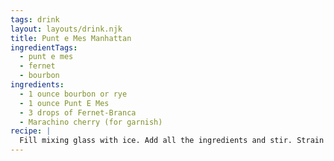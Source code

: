 ```yaml
---
tags: drink
layout: layouts/drink.njk
title: Punt e Mes Manhattan
ingredientTags:
  - punt e mes
  - fernet
  - bourbon
ingredients:
  - 1 ounce bourbon or rye
  - 1 ounce Punt E Mes
  - 3 drops of Fernet-Branca
  - Marachino cherry (for garnish)
recipe: |
  Fill mixing glass with ice. Add all the ingredients and stir. Strain into a coupe glass and garnish with a marachino cherry.
---
```

